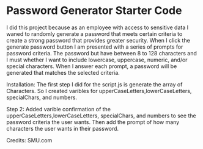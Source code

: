 # Password Generator Starter Code

I did this project because as an employee with access to sensitive data
I waned to randomly generate a password that meets certain criteria
to create a strong password that provides greater security. When I click the generate password button I am presented with a series of prompts for password criteria. The password but have between 8 to 128 characters and I must whether I want to include lowercase, uppercase, numeric, and/or special characters. When I answer each prompt, a password will be generated that matches the selected criteria. 

Installation: The first step I did for the script.js is generate the array of Characters. So I created varibles for upperCaseLetters,lowerCaseLetters, specialChars, and numbers.

Step 2: Added varible confirmation of the upperCaseLetters,lowerCaseLetters, specialChars, and numbers to see the password criteria the user wants. Then add the prompt of how many characters the user wants in their password.







Credits: SMU.com

